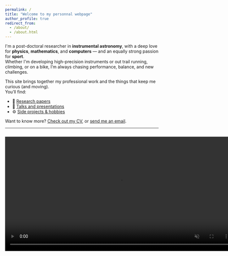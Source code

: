 ```yaml
---
permalink: /
title: "Welcome to my personnal webpage"
author_profile: true
redirect_from: 
  - /about/
  - /about.html
---
```

I'm a post-doctoral researcher in **instrumental astronomy**, with a deep love for **physics**, **mathematics**, and **computers** — and an equally strong passion for **sport**.  
Whether I'm developing high-precision instruments or out trail running, climbing, or on a bike, I’m always chasing performance, balance, and new challenges.

This site brings together my professional work and the things that keep me curious (and moving).  
You’ll find:

- 📝 [Research papers](./publications/)
- 🎤 [Talks and presentations](./talks/)
- ⚙️ [Side projects & hobbies](./portfolio/)

Want to know more? [Check out my CV](./cv/), or [send me an email](mailto:pierre.janinpotiron@gmail.com).

---

<div id="quote-box" style="font-style: italic; margin-top: 2em;"></div>

<script>
  const quotes = [
    "“The most beautiful thing we can experience is the mysterious.” – Albert Einstein",
    "“Somewhere, something incredible is waiting to be known.” – Carl Sagan",
    "“Science is the poetry of reality.” – Richard Dawkins",
    "“La connaissance s'acquiert par l'expérience, tout le reste n'est que de l'information.” – Albert Einstein",
    "“The universe is under no obligation to make sense to you.” – Neil deGrasse Tyson"
  ];

  const quote = quotes[Math.floor(Math.random() * quotes.length)];
  document.getElementById("quote-box").innerText = quote;
</script>

<video controls loop muted autoplay preload="auto" src="../files/closed_loop.mp4" title="Title" width="750"></video>